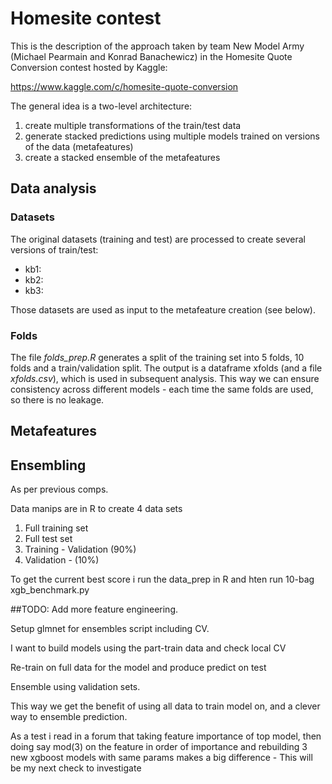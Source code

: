 # Homesite contest

This is the description of the approach taken by team New Model Army (Michael Pearmain and Konrad Banachewicz) in the Homesite Quote Conversion contest hosted by Kaggle:

https://www.kaggle.com/c/homesite-quote-conversion

The general idea is a two-level architecture:
1. create multiple transformations of the train/test data
2. generate stacked predictions using multiple models trained on versions of the data (metafeatures)
3. create a stacked ensemble of the metafeatures

## Data analysis

### Datasets
The original datasets (training and test) are processed to create several versions of train/test:
* kb1:
* kb2: 
* kb3: 

Those datasets are used as input to the metafeature creation (see below).

### Folds

The file *folds_prep.R* generates a split of the training set into 5 folds, 10 folds and a train/validation split. The output is a dataframe xfolds (and a file *xfolds.csv*), which is used in subsequent analysis. This way we can ensure consistency across different models - each time the same folds are used, so there is no leakage.

## Metafeatures 


## Ensembling

As per previous comps.

Data manips are in R to create 4 data sets

1. Full training set
2. Full test set
3. Training - Validation (90%)
4. Validation - (10%)
 
To get the current best score i run the data\_prep in R and hten run 10-bag xgb\_benchmark.py

##TODO:
Add more feature engineering.

Setup glmnet for ensembles script including CV.

I want to build models using the part-train data and check local CV

Re-train on full data for the model and produce predict on test

Ensemble using validation sets.

This way we get the benefit of using all data to train model on, and a clever way to ensemble prediction.


As a test i read in a forum that taking feature importance of top model, then doing say mod(3) on the feature in order of importance and rebuilding 3 new xgboost models with same params makes a big difference - This will be my next check to investigate
